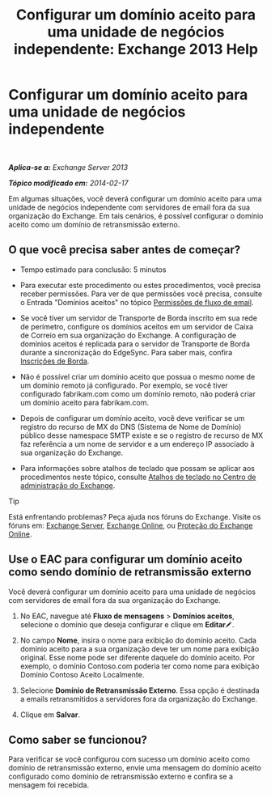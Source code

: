 ﻿---
title: 'Configurar um domínio aceito para uma unidade de negócios independente: Exchange 2013 Help'
TOCTitle: Configurar um domínio aceito para uma unidade de negócios independente
ms:assetid: bc95dbdc-3669-4c06-ab94-90093bc0dbfd
ms:mtpsurl: https://technet.microsoft.com/pt-br/library/JJ657491(v=EXCHG.150)
ms:contentKeyID: 50486517
ms.date: 05/22/2018
mtps_version: v=EXCHG.150
ms.translationtype: MT
---

# Configurar um domínio aceito para uma unidade de negócios independente

 

_**Aplica-se a:** Exchange Server 2013_

_**Tópico modificado em:** 2014-02-17_

Em algumas situações, você deverá configurar um domínio aceito para uma unidade de negócios independente com servidores de email fora da sua organização do Exchange. Em tais cenários, é possível configurar o domínio aceito como um domínio de retransmissão externo.

## O que você precisa saber antes de começar?

  - Tempo estimado para conclusão: 5 minutos

  - Para executar este procedimento ou estes procedimentos, você precisa receber permissões. Para ver de que permissões você precisa, consulte o Entrada "Domínios aceitos" no tópico [Permissões de fluxo de email](mail-flow-permissions-exchange-2013-help.md).

  - Se você tiver um servidor de Transporte de Borda inscrito em sua rede de perímetro, configure os domínios aceitos em um servidor de Caixa de Correio em sua organização do Exchange. A configuração de domínios aceitos é replicada para o servidor de Transporte de Borda durante a sincronização do EdgeSync. Para saber mais, confira [Inscrições de Borda](edge-subscriptions-exchange-2013-help.md).

  - Não é possível criar um domínio aceito que possua o mesmo nome de um domínio remoto já configurado. Por exemplo, se você tiver configurado fabrikam.com como um domínio remoto, não poderá criar um domínio aceito para fabrikam.com.

  - Depois de configurar um domínio aceito, você deve verificar se um registro do recurso de MX do DNS (Sistema de Nome de Domínio) público desse namespace SMTP existe e se o registro de recurso de MX faz referência a um nome de servidor e a um endereço IP associado à sua organização do Exchange.

  - Para informações sobre atalhos de teclado que possam se aplicar aos procedimentos neste tópico, consulte [Atalhos de teclado no Centro de administração do Exchange](keyboard-shortcuts-in-the-exchange-admin-center-exchange-online-protection-help.md).


> [!TIP]
> Está enfrentando problemas? Peça ajuda nos fóruns do Exchange. Visite os fóruns em: <A href="https://go.microsoft.com/fwlink/p/?linkid=60612">Exchange Server</A>, <A href="https://go.microsoft.com/fwlink/p/?linkid=267542">Exchange Online</A>, ou <A href="https://go.microsoft.com/fwlink/p/?linkid=285351">Proteção do Exchange Online</A>.



## Use o EAC para configurar um domínio aceito como sendo domínio de retransmissão externo

Você deverá configurar um domínio aceito para uma unidade de negócios com servidores de email fora da sua organização do Exchange.

1.  No EAC, navegue até **Fluxo de mensagens** \> **Domínios aceitos**, selecione o domínio que deseja configurar e clique em **Editar**![Ícone de edição](images/JJ218640.6f53ccb2-1f13-4c02-bea0-30690e6ea71d(EXCHG.150).gif "Ícone de edição").

2.  No campo **Nome**, insira o nome para exibição do domínio aceito. Cada domínio aceito para a sua organização deve ter um nome para exibição original. Esse nome pode ser diferente daquele do domínio aceito. Por exemplo, o domínio Contoso.com poderia ter como nome para exibição Domínio Contoso Aceito Localmente.

3.  Selecione **Domínio de Retransmissão Externo**. Essa opção é destinada a emails retransmitidos a servidores fora da organização do Exchange.

4.  Clique em **Salvar**.

## Como saber se funcionou?

Para verificar se você configurou com sucesso um domínio aceito como domínio de retransmissão externo, envie uma mensagem do domínio aceito configurado como domínio de retransmissão externo e confira se a mensagem foi recebida.

